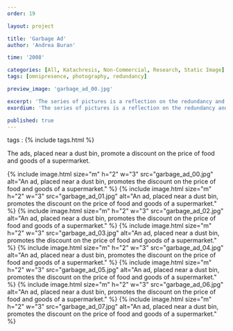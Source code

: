 ```yaml
---
order: 19

layout: project

title: 'Garbage Ad'
author: 'Andrea Buran'

time: '2008'

categories: [All, Katachresis, Non-Commercial, Research, Static Image]
tags: [omnipresence, photography, redundancy]

preview_image: 'garbage_ad_00.jpg'

excerpt: 'The series of pictures is a reflection on the redundancy and omnipresence of the image in our society.'
exordium: 'The series of pictures is a reflection on the redundancy and omnipresence of the image in our society.'

published: true
---
```


tags
: {% include tags.html %}

The ads, placed near a dust bin, promote a discount on the price of food and goods of a supermarket.

<div class="figures">
  {% include image.html
      size="m"
      h="2" w="3"
      src="garbage_ad_00.jpg"
      alt="An ad, placed near a dust bin, promotes the discount on the price of food and goods of a supermarket."
  %}
  {% include image.html
      size="m"
      h="2" w="3"
      src="garbage_ad_01.jpg"
      alt="An ad, placed near a dust bin, promotes the discount on the price of food and goods of a supermarket."
  %}
  {% include image.html
      size="m"
      h="2" w="3"
      src="garbage_ad_02.jpg"
      alt="An ad, placed near a dust bin, promotes the discount on the price of food and goods of a supermarket."
  %}
  {% include image.html
      size="m"
      h="2" w="3"
      src="garbage_ad_03.jpg"
      alt="An ad, placed near a dust bin, promotes the discount on the price of food and goods of a supermarket."
  %}
  {% include image.html
      size="m"
      h="2" w="3"
      src="garbage_ad_04.jpg"
      alt="An ad, placed near a dust bin, promotes the discount on the price of food and goods of a supermarket."
  %}
  {% include image.html
      size="m"
      h="2" w="3"
      src="garbage_ad_05.jpg"
      alt="An ad, placed near a dust bin, promotes the discount on the price of food and goods of a supermarket."
  %}
  {% include image.html
      size="m"
      h="2" w="3"
      src="garbage_ad_06.jpg"
      alt="An ad, placed near a dust bin, promotes the discount on the price of food and goods of a supermarket."
  %}
  {% include image.html
      size="m"
      h="2" w="3"
      src="garbage_ad_07.jpg"
      alt="An ad, placed near a dust bin, promotes the discount on the price of food and goods of a supermarket."
  %}
</div>
